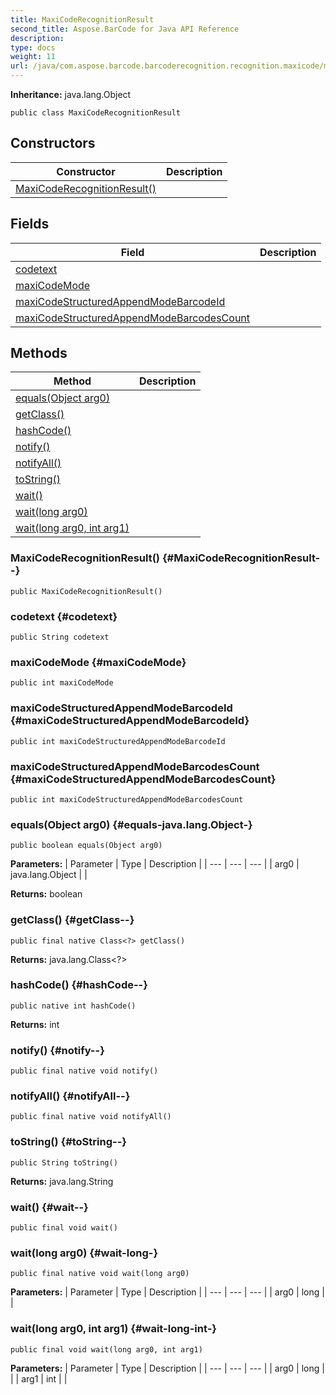 ```yaml
---
title: MaxiCodeRecognitionResult
second_title: Aspose.BarCode for Java API Reference
description: 
type: docs
weight: 11
url: /java/com.aspose.barcode.barcoderecognition.recognition.maxicode/maxicoderecognitionresult/
---
```

**Inheritance:**
java.lang.Object
```
public class MaxiCodeRecognitionResult
```
## Constructors

| Constructor | Description |
| --- | --- |
| [MaxiCodeRecognitionResult()](#MaxiCodeRecognitionResult--) |  |
## Fields

| Field | Description |
| --- | --- |
| [codetext](#codetext) |  |
| [maxiCodeMode](#maxiCodeMode) |  |
| [maxiCodeStructuredAppendModeBarcodeId](#maxiCodeStructuredAppendModeBarcodeId) |  |
| [maxiCodeStructuredAppendModeBarcodesCount](#maxiCodeStructuredAppendModeBarcodesCount) |  |
## Methods

| Method | Description |
| --- | --- |
| [equals(Object arg0)](#equals-java.lang.Object-) |  |
| [getClass()](#getClass--) |  |
| [hashCode()](#hashCode--) |  |
| [notify()](#notify--) |  |
| [notifyAll()](#notifyAll--) |  |
| [toString()](#toString--) |  |
| [wait()](#wait--) |  |
| [wait(long arg0)](#wait-long-) |  |
| [wait(long arg0, int arg1)](#wait-long-int-) |  |
### MaxiCodeRecognitionResult() {#MaxiCodeRecognitionResult--}
```
public MaxiCodeRecognitionResult()
```


### codetext {#codetext}
```
public String codetext
```


### maxiCodeMode {#maxiCodeMode}
```
public int maxiCodeMode
```


### maxiCodeStructuredAppendModeBarcodeId {#maxiCodeStructuredAppendModeBarcodeId}
```
public int maxiCodeStructuredAppendModeBarcodeId
```


### maxiCodeStructuredAppendModeBarcodesCount {#maxiCodeStructuredAppendModeBarcodesCount}
```
public int maxiCodeStructuredAppendModeBarcodesCount
```


### equals(Object arg0) {#equals-java.lang.Object-}
```
public boolean equals(Object arg0)
```




**Parameters:**
| Parameter | Type | Description |
| --- | --- | --- |
| arg0 | java.lang.Object |  |

**Returns:**
boolean
### getClass() {#getClass--}
```
public final native Class<?> getClass()
```




**Returns:**
java.lang.Class<?>
### hashCode() {#hashCode--}
```
public native int hashCode()
```




**Returns:**
int
### notify() {#notify--}
```
public final native void notify()
```




### notifyAll() {#notifyAll--}
```
public final native void notifyAll()
```




### toString() {#toString--}
```
public String toString()
```




**Returns:**
java.lang.String
### wait() {#wait--}
```
public final void wait()
```




### wait(long arg0) {#wait-long-}
```
public final native void wait(long arg0)
```




**Parameters:**
| Parameter | Type | Description |
| --- | --- | --- |
| arg0 | long |  |

### wait(long arg0, int arg1) {#wait-long-int-}
```
public final void wait(long arg0, int arg1)
```




**Parameters:**
| Parameter | Type | Description |
| --- | --- | --- |
| arg0 | long |  |
| arg1 | int |  |

